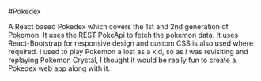 #Pokedex

A React based Pokedex which covers the 1st and 2nd generation of Pokemon. It uses the REST PokeApi to fetch the pokemon data.
It uses React-Bootstrap for responsive design and custom CSS is also used where required. I used to play Pokemon a lost as a kid, so
as I was revisiting and replaying Pokemon Crystal, I thought it would be really fun to create a Pokedex web app along with it.  
 
